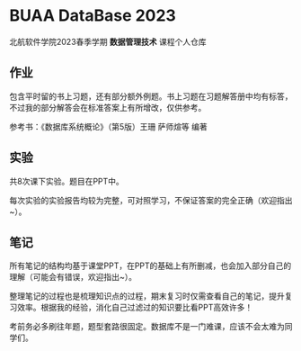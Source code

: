 # BUAA DataBase 2023

北航软件学院2023春季学期 **数据管理技术** 课程个人仓库

## 作业

包含平时留的书上习题，还有部分额外例题。书上习题在习题解答册中均有标答，不过我的部分解答会在标准答案上有所增改，仅供参考。

参考书：《数据库系统概论》（第5版）王珊 萨师煊等 编著

## 实验

共8次课下实验。题目在PPT中。

每次实验的实验报告均较为完整，可对照学习，不保证答案的完全正确（欢迎指出~）。

## 笔记

所有笔记的结构均基于课堂PPT，在PPT的基础上有所删减，也会加入部分自己的理解（可能会有错误，欢迎指出~）。

整理笔记的过程也是梳理知识点的过程，期末复习时仅需查看自己的笔记，提升复习效率。根据我的经验，消化自己过滤过的知识要比看PPT高效许多！

考前务必多刷往年题，题型套路很固定。数据库不是一门难课，应该不会太难为同学们。
